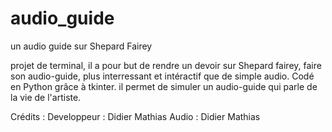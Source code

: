 # audio_guide
un audio guide sur Shepard Fairey

projet de terminal, il a pour but de rendre un devoir sur Shepard fairey, faire son audio-guide, plus interressant et intéractif que de simple audio.
Codé en Python grâce à tkinter. il permet de simuler un audio-guide qui parle de la vie de l'artiste.

Crédits :
Developpeur : Didier Mathias
Audio : Didier Mathias
